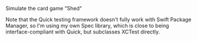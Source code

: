 Simulate the card game "Shed"

Note that the Quick testing framework doesn't fully work with Swift Package
Manager, so I'm using my own Spec library, which is close to being
interface-compliant with Quick, but subclasses XCTest directly.
